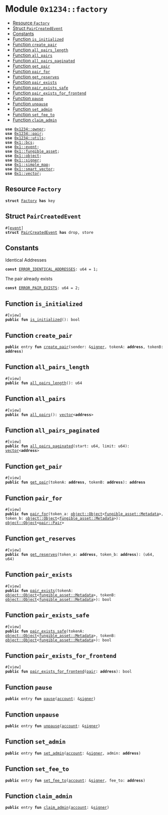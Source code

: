 
<a id="0x1234_factory"></a>

# Module `0x1234::factory`



-  [Resource `Factory`](#0x1234_factory_Factory)
-  [Struct `PairCreatedEvent`](#0x1234_factory_PairCreatedEvent)
-  [Constants](#@Constants_0)
-  [Function `is_initialized`](#0x1234_factory_is_initialized)
-  [Function `create_pair`](#0x1234_factory_create_pair)
-  [Function `all_pairs_length`](#0x1234_factory_all_pairs_length)
-  [Function `all_pairs`](#0x1234_factory_all_pairs)
-  [Function `all_pairs_paginated`](#0x1234_factory_all_pairs_paginated)
-  [Function `get_pair`](#0x1234_factory_get_pair)
-  [Function `pair_for`](#0x1234_factory_pair_for)
-  [Function `get_reserves`](#0x1234_factory_get_reserves)
-  [Function `pair_exists`](#0x1234_factory_pair_exists)
-  [Function `pair_exists_safe`](#0x1234_factory_pair_exists_safe)
-  [Function `pair_exists_for_frontend`](#0x1234_factory_pair_exists_for_frontend)
-  [Function `pause`](#0x1234_factory_pause)
-  [Function `unpause`](#0x1234_factory_unpause)
-  [Function `set_admin`](#0x1234_factory_set_admin)
-  [Function `set_fee_to`](#0x1234_factory_set_fee_to)
-  [Function `claim_admin`](#0x1234_factory_claim_admin)


<pre><code><b>use</b> <a href="owner.md#0x1234_owner">0x1234::owner</a>;
<b>use</b> <a href="pair.md#0x1234_pair">0x1234::pair</a>;
<b>use</b> <a href="utils.md#0x1234_utils">0x1234::utils</a>;
<b>use</b> <a href="">0x1::bcs</a>;
<b>use</b> <a href="">0x1::event</a>;
<b>use</b> <a href="">0x1::fungible_asset</a>;
<b>use</b> <a href="">0x1::object</a>;
<b>use</b> <a href="">0x1::signer</a>;
<b>use</b> <a href="">0x1::simple_map</a>;
<b>use</b> <a href="">0x1::smart_vector</a>;
<b>use</b> <a href="">0x1::vector</a>;
</code></pre>



<a id="0x1234_factory_Factory"></a>

## Resource `Factory`



<pre><code><b>struct</b> <a href="factory.md#0x1234_factory_Factory">Factory</a> <b>has</b> key
</code></pre>



<a id="0x1234_factory_PairCreatedEvent"></a>

## Struct `PairCreatedEvent`



<pre><code>#[<a href="">event</a>]
<b>struct</b> <a href="factory.md#0x1234_factory_PairCreatedEvent">PairCreatedEvent</a> <b>has</b> drop, store
</code></pre>



<a id="@Constants_0"></a>

## Constants


<a id="0x1234_factory_ERROR_IDENTICAL_ADDRESSES"></a>

Identical Addresses


<pre><code><b>const</b> <a href="factory.md#0x1234_factory_ERROR_IDENTICAL_ADDRESSES">ERROR_IDENTICAL_ADDRESSES</a>: u64 = 1;
</code></pre>



<a id="0x1234_factory_ERROR_PAIR_EXISTS"></a>

The pair already exists


<pre><code><b>const</b> <a href="factory.md#0x1234_factory_ERROR_PAIR_EXISTS">ERROR_PAIR_EXISTS</a>: u64 = 2;
</code></pre>



<a id="0x1234_factory_is_initialized"></a>

## Function `is_initialized`



<pre><code>#[view]
<b>public</b> <b>fun</b> <a href="factory.md#0x1234_factory_is_initialized">is_initialized</a>(): bool
</code></pre>



<a id="0x1234_factory_create_pair"></a>

## Function `create_pair`



<pre><code><b>public</b> entry <b>fun</b> <a href="factory.md#0x1234_factory_create_pair">create_pair</a>(sender: &<a href="">signer</a>, tokenA: <b>address</b>, tokenB: <b>address</b>)
</code></pre>



<a id="0x1234_factory_all_pairs_length"></a>

## Function `all_pairs_length`



<pre><code>#[view]
<b>public</b> <b>fun</b> <a href="factory.md#0x1234_factory_all_pairs_length">all_pairs_length</a>(): u64
</code></pre>



<a id="0x1234_factory_all_pairs"></a>

## Function `all_pairs`



<pre><code>#[view]
<b>public</b> <b>fun</b> <a href="factory.md#0x1234_factory_all_pairs">all_pairs</a>(): <a href="">vector</a>&lt;<b>address</b>&gt;
</code></pre>



<a id="0x1234_factory_all_pairs_paginated"></a>

## Function `all_pairs_paginated`



<pre><code>#[view]
<b>public</b> <b>fun</b> <a href="factory.md#0x1234_factory_all_pairs_paginated">all_pairs_paginated</a>(start: u64, limit: u64): <a href="">vector</a>&lt;<b>address</b>&gt;
</code></pre>



<a id="0x1234_factory_get_pair"></a>

## Function `get_pair`



<pre><code>#[view]
<b>public</b> <b>fun</b> <a href="factory.md#0x1234_factory_get_pair">get_pair</a>(tokenA: <b>address</b>, tokenB: <b>address</b>): <b>address</b>
</code></pre>



<a id="0x1234_factory_pair_for"></a>

## Function `pair_for`



<pre><code>#[view]
<b>public</b> <b>fun</b> <a href="factory.md#0x1234_factory_pair_for">pair_for</a>(token_a: <a href="_Object">object::Object</a>&lt;<a href="_Metadata">fungible_asset::Metadata</a>&gt;, token_b: <a href="_Object">object::Object</a>&lt;<a href="_Metadata">fungible_asset::Metadata</a>&gt;): <a href="_Object">object::Object</a>&lt;<a href="pair.md#0x1234_pair_Pair">pair::Pair</a>&gt;
</code></pre>



<a id="0x1234_factory_get_reserves"></a>

## Function `get_reserves`



<pre><code>#[view]
<b>public</b> <b>fun</b> <a href="factory.md#0x1234_factory_get_reserves">get_reserves</a>(token_a: <b>address</b>, token_b: <b>address</b>): (u64, u64)
</code></pre>



<a id="0x1234_factory_pair_exists"></a>

## Function `pair_exists`



<pre><code>#[view]
<b>public</b> <b>fun</b> <a href="factory.md#0x1234_factory_pair_exists">pair_exists</a>(tokenA: <a href="_Object">object::Object</a>&lt;<a href="_Metadata">fungible_asset::Metadata</a>&gt;, tokenB: <a href="_Object">object::Object</a>&lt;<a href="_Metadata">fungible_asset::Metadata</a>&gt;): bool
</code></pre>



<a id="0x1234_factory_pair_exists_safe"></a>

## Function `pair_exists_safe`



<pre><code>#[view]
<b>public</b> <b>fun</b> <a href="factory.md#0x1234_factory_pair_exists_safe">pair_exists_safe</a>(tokenA: <a href="_Object">object::Object</a>&lt;<a href="_Metadata">fungible_asset::Metadata</a>&gt;, tokenB: <a href="_Object">object::Object</a>&lt;<a href="_Metadata">fungible_asset::Metadata</a>&gt;): bool
</code></pre>



<a id="0x1234_factory_pair_exists_for_frontend"></a>

## Function `pair_exists_for_frontend`



<pre><code>#[view]
<b>public</b> <b>fun</b> <a href="factory.md#0x1234_factory_pair_exists_for_frontend">pair_exists_for_frontend</a>(<a href="pair.md#0x1234_pair">pair</a>: <b>address</b>): bool
</code></pre>



<a id="0x1234_factory_pause"></a>

## Function `pause`



<pre><code><b>public</b> entry <b>fun</b> <a href="factory.md#0x1234_factory_pause">pause</a>(<a href="">account</a>: &<a href="">signer</a>)
</code></pre>



<a id="0x1234_factory_unpause"></a>

## Function `unpause`



<pre><code><b>public</b> entry <b>fun</b> <a href="factory.md#0x1234_factory_unpause">unpause</a>(<a href="">account</a>: &<a href="">signer</a>)
</code></pre>



<a id="0x1234_factory_set_admin"></a>

## Function `set_admin`



<pre><code><b>public</b> entry <b>fun</b> <a href="factory.md#0x1234_factory_set_admin">set_admin</a>(<a href="">account</a>: &<a href="">signer</a>, admin: <b>address</b>)
</code></pre>



<a id="0x1234_factory_set_fee_to"></a>

## Function `set_fee_to`



<pre><code><b>public</b> entry <b>fun</b> <a href="factory.md#0x1234_factory_set_fee_to">set_fee_to</a>(<a href="">account</a>: &<a href="">signer</a>, fee_to: <b>address</b>)
</code></pre>



<a id="0x1234_factory_claim_admin"></a>

## Function `claim_admin`



<pre><code><b>public</b> entry <b>fun</b> <a href="factory.md#0x1234_factory_claim_admin">claim_admin</a>(<a href="">account</a>: &<a href="">signer</a>)
</code></pre>
